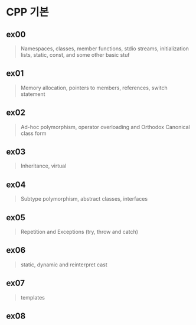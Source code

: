 # CPP 기본


## ex00
> Namespaces, classes, member functions, stdio streams, initialization lists, static, const, and some other basic stuf

## ex01
> Memory allocation, pointers to members, references, switch statement

## ex02
> Ad-hoc polymorphism, operator overloading and Orthodox Canonical class form

## ex03
> Inheritance, virtual

## ex04
> Subtype polymorphism, abstract classes, interfaces

## ex05
> Repetition and Exceptions (try, throw and catch)

## ex06
> static, dynamic and reinterpret cast

## ex07
> templates

## ex08
>
